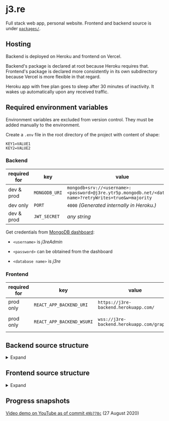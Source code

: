 # j3.re

Full stack web app, personal website. Frontend and backend source is under [`packages/`](packages/).

## Hosting

Backend is deployed on Heroku and frontend on Vercel.

Backend's package is declared at root because Heroku requires that. Frontend's package is declared more consistently in its own subdirectory because Vercel is more flexible in that regard.

Heroku app with free plan goes to sleep after 30 minutes of inactivity. It wakes up automatically upon any received traffic.

## Required environment variables

Environment variables are excluded from version control. They must be added manually to the environment.

Create a `.env` file in the root directory of the project with content of shape:

    KEY1=VALUE1
    KEY2=VALUE2

### Backend

| required for | key | value |
|-|-|-|
| dev & prod | `MONGODB_URI` | `mongodb+srv://<username>:<password>@j3re.ytr5p.mongodb.net/<database name>?retryWrites=true&w=majority` |
| dev only | `PORT` | `4000` *(Generated internally in Heroku.)* |
| dev & prod | `JWT_SECRET` | *any string* |

Get credentials from [MongoDB dashboard](https://cloud.mongodb.com/):

* `<username>` is *j3reAdmin*

* `<password>` can be obtained from the dashboard

* `<database name>` is *j3re*

### Frontend

| required for | key | value | note |
|-|-|-|-|
| prod only | `REACT_APP_BACKEND_URI` | `https://j3re-backend.herokuapp.com/` | can change |
| prod only | `REACT_APP_BACKEND_WSURI` | `wss://j3re-backend.herokuapp.com/graphql` | `wss://` with HTTPS |

## Backend source structure

<details>
    <summary>Expand</summary>

*as of 27 August 2020*
```
src
¦   index.ts                # entry point
¦   
+---resolvers
¦       index.ts            # resolvers for GraphQL operations
¦       
+---schema                  # define data's shape in different implementations
¦   +---GraphQL
¦   ¦       index.ts        # GraphQL type definitions
¦   ¦       
¦   +---Mongoose
¦           index.ts        # Mongoose schemas and models
¦           
+---types
¦       index.d.ts          # own types
¦       
+---utils
        helpers.ts          # miscellaneous helper functions
        typeGuards.ts       # custom type guards for TypeScript
```
</details>

## Frontend source structure

<details>
    <summary>Expand</summary>

*as of 27 August 2020*
```
client/src
¦   App.tsx                             # single page app's base
¦   AppLoader.tsx                       # load "App", and meanwhile render "Landing" as fallback
¦   i18n.ts                             # internationalization of the UI
¦   index.tsx                           # entry point
¦   react-app-env.d.ts                  # Create React App (CRA) types
¦   
+---components                          # components and their styles:
¦   ¦   ...                             # most of them in this shared directory...
¦   ¦ 
¦   +---Card                            # ...except the most recent one was created in its own dir
¦           ...
¦       
+---resources               
¦       translations.ts                 # UI texts in available languages
¦       
+---state                               # Redux utility
¦   ¦   actionCreators.ts               # dispatchable actions
¦   ¦   rootReducer.ts                  # combined reducers
¦   ¦   store.ts                        # Redux store
¦   ¦   
¦   +---reducers                        # reducers to be combined in rootReducer
¦           ...
¦       
+---styles
¦       main.scss                       # the main Sass file
¦       _constants.scss                 # variables used across stylesheets
¦       _mixins.scss                    # mixins used across stylesheets
¦       
+---types
¦       index.d.ts                      # own types
¦   
+---utils
¦       graphql.ts                      # query documents for GraphQL operations
¦       helpers.ts                      # miscellaneous helper functions
¦       typeguards.ts                   # custom type guards for TypeScript
¦       
+---views                               # modules for different views in the UI
    +---check_my_ip
    ¦       ...
    ¦       
    +---content_management              # render only if authorized as admin
    ¦       ...
    ¦     
    +---cv
    ¦       ...
    ¦       
    +---easter_egg                      # accessible via a hidden button
    ¦       ...
    ¦    
    +---home                            # rendered after "landing"
    ¦       ...
    ¦       
    +---landing                         # rendered first (for minimum time and as fallback)
    ¦       ...
    ¦       
    +---leave_note
    ¦       ...
    ¦       
    +---login
    ¦       ...
    ¦       
    +---portfolio
            ...
```
</details>

## Progress snapshots

[Video demo on YouTube as of commit `49b778c`](https://youtu.be/ez-e5bLRhnQ) (27 August 2020)